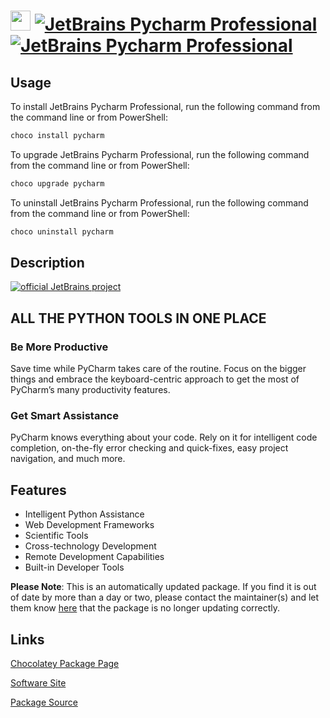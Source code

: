 ﻿# <img src="https://cdn.jsdelivr.net/gh/mkevenaar/chocolatey-packages@6683bc5c9dc34209811e34594b13ccee6dbf96af/icons/pycharm.png" width="32" height="32"/> [![JetBrains Pycharm Professional](https://img.shields.io/chocolatey/v/pycharm.svg?label=JetBrains+Pycharm+Professional)](https://community.chocolatey.org/packages/pycharm) [![JetBrains Pycharm Professional](https://img.shields.io/chocolatey/dt/pycharm.svg)](https://community.chocolatey.org/packages/pycharm)

## Usage

To install JetBrains Pycharm Professional, run the following command from the command line or from PowerShell:

```powershell
choco install pycharm
```

To upgrade JetBrains Pycharm Professional, run the following command from the command line or from PowerShell:

```powershell
choco upgrade pycharm
```

To uninstall JetBrains Pycharm Professional, run the following command from the command line or from PowerShell:

```powershell
choco uninstall pycharm
```

## Description

[![official JetBrains project](http://jb.gg/badges/official-plastic.svg)](https://confluence.jetbrains.com/display/ALL/JetBrains+on+GitHub)

## ALL THE PYTHON TOOLS IN ONE PLACE

### Be More Productive

Save time while PyCharm takes care of the routine. Focus on the bigger things and embrace the keyboard-centric approach to get the most of PyCharm’s many productivity features.

### Get Smart Assistance

PyCharm knows everything about your code. Rely on it for intelligent code completion, on-the-fly error checking and quick-fixes, easy project navigation, and much more.

## Features

* Intelligent Python Assistance
* Web Development Frameworks
* Scientific Tools
* Cross-technology Development
* Remote Development Capabilities
* Built-in Developer Tools

**Please Note**: This is an automatically updated package. If you find it is
out of date by more than a day or two, please contact the maintainer(s) and
let them know [here](https://github.com/mkevenaar/chocolatey-packages/issues) that the package is no longer updating correctly.


## Links

[Chocolatey Package Page](https://community.chocolatey.org/packages/pycharm)

[Software Site](http://www.jetbrains.com/pycharm/)

[Package Source](https://github.com/mkevenaar/chocolatey-packages/tree/master/automatic/pycharm)

